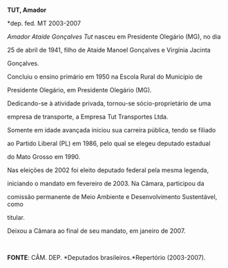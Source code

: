 **TUT, Amador**



\*dep. fed. MT 2003-2007



*Amador Ataíde Gonçalves Tut* nasceu em Presidente Olegário (MG), no dia

25 de abril de 1941, filho de Ataíde Manoel Gonçalves e Virgínia Jacinta

Gonçalves.



Concluiu o ensino primário em 1950 na Escola Rural do Município de

Presidente Olegário, em Presidente Olegário (MG).



Dedicando-se à atividade privada, tornou-se sócio-proprietário de uma

empresa de transporte, a Empresa Tut Transportes Ltda.



Somente em idade avançada iniciou sua carreira pública, tendo se filiado

ao Partido Liberal (PL) em 1986, pelo qual se elegeu deputado estadual

do Mato Grosso em 1990.



Nas eleições de 2002 foi eleito deputado federal pela mesma legenda,

iniciando o mandato em fevereiro de 2003. Na Câmara, participou da

comissão permanente de Meio Ambiente e Desenvolvimento Sustentável, como

titular.



Deixou a Câmara ao final de seu mandato, em janeiro de 2007.



 



**FONTE**: CÂM. DEP. *Deputados brasileiros.*Repertório (2003-2007).

